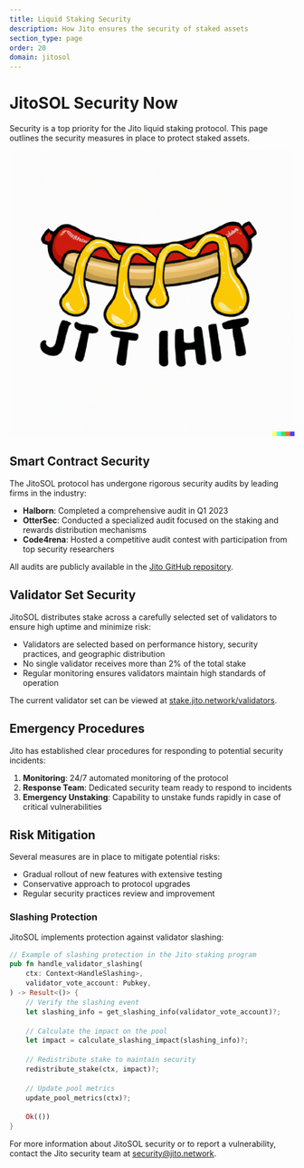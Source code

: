 ```yaml
---
title: Liquid Staking Security
description: How Jito ensures the security of staked assets
section_type: page
order: 20
domain: jitosol
---
```


# JitoSOL Security Now

Security is a top priority for the Jito liquid staking protocol. This page outlines the security measures in place to protect staked assets.

![JitoSOL Overview](shared/images/1.png)

## Smart Contract Security

The JitoSOL protocol has undergone rigorous security audits by leading firms in the industry:

- **Halborn**: Completed a comprehensive audit in Q1 2023
- **OtterSec**: Conducted a specialized audit focused on the staking and rewards distribution mechanisms
- **Code4rena**: Hosted a competitive audit contest with participation from top security researchers

All audits are publicly available in the [Jito GitHub repository](https://github.com/jito-foundation/jito-staking/tree/main/audits).

## Validator Set Security

JitoSOL distributes stake across a carefully selected set of validators to ensure high uptime and minimize risk:

- Validators are selected based on performance history, security practices, and geographic distribution
- No single validator receives more than 2% of the total stake
- Regular monitoring ensures validators maintain high standards of operation

The current validator set can be viewed at [stake.jito.network/validators](https://stake.jito.network/validators).

## Emergency Procedures

Jito has established clear procedures for responding to potential security incidents:

1. **Monitoring**: 24/7 automated monitoring of the protocol
2. **Response Team**: Dedicated security team ready to respond to incidents
3. **Emergency Unstaking**: Capability to unstake funds rapidly in case of critical vulnerabilities

## Risk Mitigation

Several measures are in place to mitigate potential risks:

- Gradual rollout of new features with extensive testing
- Conservative approach to protocol upgrades
- Regular security practices review and improvement

### Slashing Protection

JitoSOL implements protection against validator slashing:

```rust
// Example of slashing protection in the Jito staking program
pub fn handle_validator_slashing(
    ctx: Context<HandleSlashing>,
    validator_vote_account: Pubkey,
) -> Result<()> {
    // Verify the slashing event
    let slashing_info = get_slashing_info(validator_vote_account)?;
    
    // Calculate the impact on the pool
    let impact = calculate_slashing_impact(slashing_info)?;
    
    // Redistribute stake to maintain security
    redistribute_stake(ctx, impact)?;
    
    // Update pool metrics
    update_pool_metrics(ctx)?;
    
    Ok(())
}
```

For more information about JitoSOL security or to report a vulnerability, contact the Jito security team at security@jito.network. 

